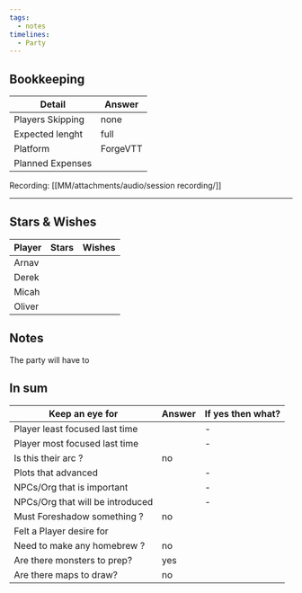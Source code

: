 ```yaml
---
tags:
  - notes
timelines:
  - Party
---
```

## Bookkeeping

| Detail           | Answer   |
| ---------------- | -------- |
| Players Skipping | none     |
| Expected lenght  | full     |
| Platform         | ForgeVTT |
| Planned Expenses |          |
Recording: [[MM/attachments/audio/session recording/]]

----
## Stars & Wishes

| Player | Stars | Wishes |
| ------ | ----- | ------ |
| Arnav  |       |        |
| Derek  |       |        |
| Micah  |       |        |
| Oliver |       |        |
## Notes

The party will have to 



## In sum

| Keep an eye for                  | Answer | If yes then what? |
| -------------------------------- | ------ | ----------------- |
| Player least focused last time   |        | -                 |
| Player most focused last time    |        | -                 |
| Is this their arc ?              | no     |                   |
| Plots that advanced              |        | -                 |
| NPCs/Org that is important       |        | -                 |
| NPCs/Org that will be introduced |        | -                 |
| Must Foreshadow something ?      | no     |                   |
| Felt a Player desire for         |        |                   |
| Need to make any homebrew ?      | no     |                   |
| Are there monsters to prep?      | yes    |                   |
| Are there maps to draw?          | no     |                   |

